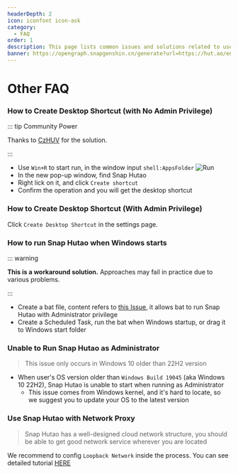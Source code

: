 ```yaml
---
headerDepth: 2
icon: iconfont icon-ask
category:
  - FAQ
order: 1
description: This page lists common issues and solutions related to user networking and program lifecycle problems.
banner: https://opengraph.snapgenshin.cn/generate?url=https://hut.ao/en/advanced/faq.html&has_description=False
---
```


# Other FAQ

### How to Create Desktop Shortcut (with No Admin Privilege)

::: tip Community Power

Thanks to [CzHUV](https://github.com/DGP-Studio/Snap.Hutao.Docs/issues/12) for the solution.

:::

- Use `Win+R` to start run, in the window input `shell:AppsFolder` ![Run](https://img.alicdn.com/imgextra/i3/1797064093/O1CN01Jj8c6i1g6du728e5A_!!1797064093.png)
- In the new pop-up window, find Snap Hutao
- Right lick on it, and click `Create shortcut`
- Confirm the operation and you will get the desktop shortcut

### How to Create Desktop Shortcut (With Admin Privilege)

Click `Create Desktop Shortcut` in the settings page.

### How to run Snap Hutao when Windows starts

::: warning

**This is a workaround solution.** Approaches may fail in practice due to various problems.

:::

- Create a bat file, content refers to [this Issue](https://github.com/DGP-Studio/Snap.Hutao/issues/184), it allows bat to run Snap Hutao with Administrator privilege
- Create a Scheduled Task, run the bat when Windows startup, or drag it to Windows start folder

### Unable to Run Snap Hutao as Administrator

> This issue only occurs in Windows 10 older than 22H2 version

- When user's OS version older than `Windows Build 19045` (aka Windows 10 22H2), Snap Hutao is unable to start when
  running as Administrator
  - This issue comes from Windows kernel, and it's hard to locate, so we suggest you to update your OS to the latest version

### Use Snap Hutao with Network Proxy

> Snap Hutao has a well-designed cloud network structure, you should be able to get good network service wherever you are located

We recommend to config `Loopback Network` inside the process. You can see detailed tutorial [HERE](loopback.md)
